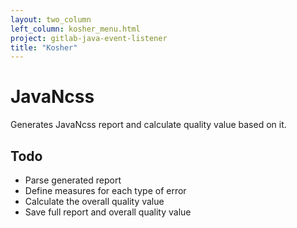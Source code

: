 ```yaml
---
layout: two_column
left_column: kosher_menu.html
project: gitlab-java-event-listener
title: "Kosher"
---
```


# JavaNcss

Generates JavaNcss report and calculate quality value based on it.

## Todo

* Parse generated report
* Define measures for each type of error
* Calculate the overall quality value
* Save full report and overall quality value
